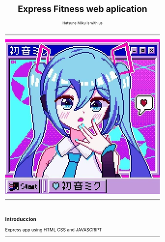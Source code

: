 <!DOCTYPE html>
<html lang="en">
<head>
</head>
<body>
    <center>
    <h1>Express Fitness web aplication</h1>
    <small>Hatsune Miku is with us</small>
    </center>
    <br>
    <hr>
    <center><img src="./imgs/ok.jpg"></center>
    <hr>
    <br>
    <h3>Introduccion</h3>
    <p>Express app using HTML CSS and JAVASCRIPT</p>
    <hr>
</body>
</html>